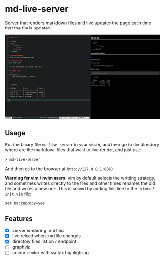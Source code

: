 # md-live-server
Server that renders markdown files and live updates the page each time that the file is updated.

![screenshot00](https://raw.githubusercontent.com/arnaucube/md-live-server/master/screenshot00.png 'screenshot00')

## Usage
Put the binary file `md-live-server` in your `$PATH`, and then go to the directory where are the markdown files that want to live render, and just use:
```
> md-live-server
```
And then go to the browser at `http://127.0.0.1:8080`

**Warning for vim / nvim users**: vim by default selects the writting strategy, and sometimes writes directly to the files and other times renames the old file and writes a new one. This is solved by adding this line to the `.vimrc` / `init.vim` file:

```
set backupcopy=yes
```

## Features
- [x] server rendering .md files
- [x] live reload when .md file changes
- [x] directory files list on `/` endpoint
- [ ] graphviz
- [ ] colour `<code>` with syntax highlighting
